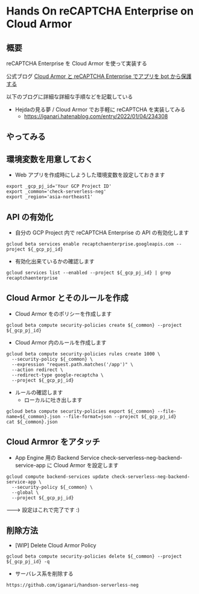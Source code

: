 # Hands On reCAPTCHA Enterprise on Cloud Armor



## 概要

reCAPTCHA Enterprise を Cloud Armor を使って実装する

公式ブログ [Cloud Armor と reCAPTCHA Enterprise でアプリを bot から保護する](https://cloud.google.com/blog/ja/products/identity-security/bot-management-with-google-cloud)

以下のブログに詳細な詳細な手順などを記載している

+ Hejdaの見る夢 / Cloud Armor でお手軽に reCAPTCHA を実装してみる
  + https://iganari.hatenablog.com/entry/2022/01/04/234308

## やってみる


## 環境変数を用意しておく

+ Web アプリを作成時にしようした環境変数を設定しておきます

```
export _gcp_pj_id='Your GCP Project ID'
export _common='check-serverless-neg'
export _region='asia-northeast1'
```

## API の有効化

+ 自分の GCP Project 内で reCAPTCHA Enterprise の API の有効化します

```
gcloud beta services enable recaptchaenterprise.googleapis.com --project ${_gcp_pj_id}
```

+ 有効化出来ているかの確認します

```
gcloud services list --enabled --project ${_gcp_pj_id} | grep recaptchaenterprise
```

## Cloud Armor とそのルールを作成

+ Cloud Armor をのポリシーを作成します

```
gcloud beta compute security-policies create ${_common} --project ${_gcp_pj_id}
```

+ Cloud Armor 内のルールを作成します

```
gcloud beta compute security-policies rules create 1000 \
  --security-policy ${_common} \
  --expression "request.path.matches('/app')" \
  --action redirect \
  --redirect-type google-recaptcha \
  --project ${_gcp_pj_id}
```

+ ルールの確認します
  + ローカルに吐き出します

```
gcloud beta compute security-policies export ${_common} --file-name=${_common}.json --file-format=json --project ${_gcp_pj_id}
cat ${_common}.json
```

## Cloud Armror をアタッチ

+ App Engine 用の Backend Service check-serverless-neg-backend-service-app に Cloud Armor を設定します

```
gcloud compute backend-services update check-serverless-neg-backend-service-app \
  --security-policy ${_common} \
  --global \
  --project ${_gcp_pj_id}
```

---> 設定はこれで完了です :)


## 削除方法

+ [WIP] Delete Cloud Armor Policy

```
gcloud beta compute security-policies delete ${_common} --project ${_gcp_pj_id} -q
```

+ サーバレス系を削除する

```
https://github.com/iganari/handson-serverless-neg
```
